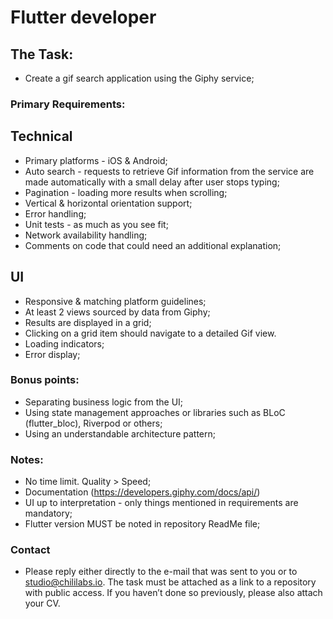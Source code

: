 # Flutter developer

## The Task:
- Create a gif search application using the Giphy service;

### Primary Requirements:
## Technical
- Primary platforms - iOS & Android;
- Auto search - requests to retrieve Gif information from the service are made automatically with a small delay after user stops typing;
- Pagination - loading more results when scrolling;
- Vertical & horizontal orientation support;
- Error handling;
- Unit tests - as much as you see fit;
- Network availability handling;
- Comments on code that could need an additional explanation;
  
## UI
- Responsive & matching platform guidelines;
- At least 2 views sourced by data from Giphy;
- Results are displayed in a grid;
- Clicking on a grid item should navigate to a detailed Gif view.
- Loading indicators;
- Error display;

### Bonus points:
- Separating business logic from the UI;
- Using state management approaches or libraries such as BLoC (flutter_bloc), Riverpod or others;
- Using an understandable architecture pattern;

### Notes:
- No time limit. Quality > Speed;
- Documentation (https://developers.giphy.com/docs/api/)
- UI up to interpretation - only things mentioned in requirements are mandatory;
- Flutter version MUST be noted in repository ReadMe file;

### Contact
- Please reply either directly to the e-mail that was sent to you or to studio@chililabs.io. The task must be attached as a link to a repository with public access. If you haven’t done so previously, please also attach your CV.
